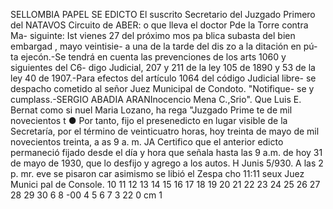 SELLOMBIA
PAPEL SE
EDICTO
El suscrito Secretario del Juzgado Primero del
NATAVOS
Circuito de
ABER:
o que lleva el doctor
Pde la Torre contra Ma-
siguinte:
Ist
vienes 27 del próximo mos pa
blica subasta del bien embargad
, mayo veintisie-
a una de la tarde del dis
zo a la ditación en pú-
ta ejecón.-Se tendrá en
cuenta las prevenciones de los arts 1060 y siguientes del C6-
digo Judicial, 207 y 211 de la ley 105 de 1890 y 53 de la ley 40
de 1907.-Para efectos del artículo 1064 del código Judicial libre-
se despacho cometido al señor Juez Municipal de Condoto. "Notifique-
se y cumplass.-SERGIO ABADIA ARANInocencio Mena C.,Srio".
Que
Luis E. Bernat como si
nuel Maria Lozano, ha rega
"Juzgado Prime
te de mil novecientos t
●
Por tanto, fijo el presenedicto en lugar visible de la
Secretaría, por el término de veinticuatro horas, hoy treinta de
mayo de mil novecientos treinta, a as 9 a. m.
JA
Certifico que el anterior edicto permaneció fijado desde el día
y hora que señala hasta las 9 a.m. de hoy 31 de mayo de 1930, que
lo desfijo y agrego a los autos.
H
Junis 5/930.
A las 2 p. mr.
eve
se pisaron car
asimismo se libió el Zespa
cho 11:11 seux Juez
Munici
pal de Console.
10 11 12 13 14 15 16 17 18 19 20 21 22 23 24 25 26 27 28 29 30
6
8
-00
4 5 6 7
3
22
0 cm 1